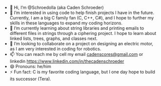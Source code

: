 - 👋 Hi, I’m @Schroedolla (aka Caden Schroeder)
- 👀 I’m interested in using code to help finish projects I have in the future. Currently, I am a big C family fan (C, C++, C#),
   and I hope to further my skills in these languages to expand my coding horizons.
- 🌱 I’m currently learning about string libraries and printing emails to different files in strings through a ciphering project.
  I hope to learn about linked lists, trees, graphs, and classes next.
- 💞️ I’m looking to collaborate on a project on designing an electric motor, as I am very interested in coding for robotics.
- 📫 You can reach me by cell my email cadenscores@gmail.com or linkedin https://www.linkedin.com/in/thecadenschroeder
- 😄 Pronouns: he/him
- ⚡ Fun fact: C is my favorite coding language, but I one day hope to build its successor (Tera).
